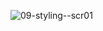 ![09-styling--scr01](https://github.com/zarail/React-Practice-Projects/assets/122231647/1a3ad8d5-46b6-45fd-8646-cb9d68f73c4b)

